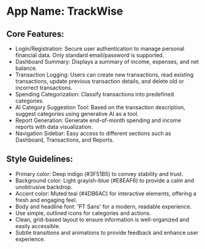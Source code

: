 # **App Name**: TrackWise

## Core Features:

- Login/Registration: Secure user authentication to manage personal financial data. Only standard email/password is supported. 
- Dashboard Summary: Displays a summary of income, expenses, and net balance.
- Transaction Logging: Users can create new transactions, read existing transactions, update previous transaction details, and delete old or incorrect transactions.
- Spending Categorization: Classify transactions into predefined categories.
- AI Category Suggestion Tool: Based on the transaction description, suggest categories using generative AI as a tool.
- Report Generation: Generate end-of-month spending and income reports with data visualization.
- Navigation Sidebar: Easy access to different sections such as Dashboard, Transactions, and Reports.

## Style Guidelines:

- Primary color: Deep indigo (#3F51B5) to convey stability and trust.
- Background color: Light grayish-blue (#E8EAF6) to provide a calm and unobtrusive backdrop.
- Accent color: Muted teal (#4DB6AC) for interactive elements, offering a fresh and engaging feel.
- Body and headline font: 'PT Sans' for a modern, readable experience.
- Use simple, outlined icons for categories and actions.
- Clean, grid-based layout to ensure information is well-organized and easily accessible.
- Subtle transitions and animations to provide feedback and enhance user experience.